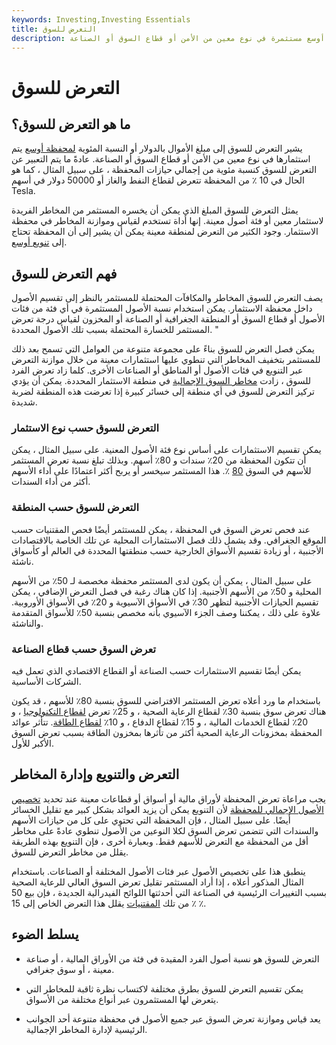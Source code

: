 ```yaml
---
keywords: Investing,Investing Essentials
title: التعرض للسوق
description: التعرض للسوق هو المبلغ بالدولار للأموال أو النسبة المئوية لمحفظة أوسع مستثمرة في نوع معين من الأمن أو قطاع السوق أو الصناعة.
---
```


# التعرض للسوق
## ما هو التعرض للسوق؟

يشير التعرض للسوق إلى مبلغ الأموال بالدولار أو النسبة المئوية [لمحفظة أوسع](/portfolio) يتم استثمارها في نوع معين من الأمن أو قطاع السوق أو الصناعة. عادةً ما يتم التعبير عن التعرض للسوق كنسبة مئوية من إجمالي حيازات المحفظة ، على سبيل المثال ، كما هو الحال في 10 ٪ من المحفظة تتعرض لقطاع النفط والغاز أو 50000 دولار في أسهم Tesla.

يمثل التعرض للسوق المبلغ الذي يمكن أن يخسره المستثمر من المخاطر الفريدة لاستثمار معين أو فئة أصول معينة. إنها أداة تستخدم لقياس وموازنة المخاطر في محفظة الاستثمار. وجود الكثير من التعرض لمنطقة معينة يمكن أن يشير إلى أن المحفظة تحتاج إلى [تنويع أوسع](/diversification).

## فهم التعرض للسوق

يصف التعرض للسوق المخاطر والمكافآت المحتملة للمستثمر بالنظر إلى تقسيم الأصول داخل محفظة الاستثمار. يمكن استخدام نسبة الأصول المستثمرة في أي فئة من فئات الأصول أو قطاع السوق أو المنطقة الجغرافية أو الصناعة أو المخزون لقياس درجة تعرض المستثمر للخسارة المحتملة بسبب تلك الأصول المحددة. "

يمكن فصل التعرض للسوق بناءً على مجموعة متنوعة من العوامل التي تسمح بعد ذلك للمستثمر بتخفيف المخاطر التي تنطوي عليها استثمارات معينة من خلال موازنة التعرض عبر التنويع في فئات الأصول أو المناطق أو الصناعات الأخرى. كلما زاد تعرض الفرد للسوق ، زادت [مخاطر السوق الإجمالية](/marketrisk) في منطقة الاستثمار المحددة. يمكن أن يؤدي تركيز التعرض للسوق في أي منطقة إلى خسائر كبيرة إذا تعرضت هذه المنطقة لضربة شديدة.

### التعرض للسوق حسب نوع الاستثمار

يمكن تقسيم الاستثمارات على أساس نوع فئة الأصول المعنية. على سبيل المثال ، يمكن أن تتكون المحفظة من 20٪ سندات و 80٪ أسهم. وبذلك تبلغ نسبة تعرض المستثمر للأسهم في السوق [80](/stock) ٪. هذا المستثمر سيخسر أو يربح أكثر اعتمادًا على أداء الأسهم أكثر من أداء السندات.

### التعرض للسوق حسب المنطقة

عند فحص تعرض السوق في المحفظة ، يمكن للمستثمر أيضًا فحص المقتنيات حسب الموقع الجغرافي. وقد يشمل ذلك فصل الاستثمارات المحلية عن تلك الخاصة بالاقتصادات الأجنبية ، أو زيادة تقسيم الأسواق الخارجية حسب منطقتها المحددة في العالم أو كأسواق ناشئة.

على سبيل المثال ، يمكن أن يكون لدى المستثمر محفظة مخصصة لـ 50٪ من الأسهم المحلية و 50٪ من الأسهم الأجنبية. إذا كان هناك رغبة في فصل التعرض الإضافي ، يمكن تقسيم الحيازات الأجنبية لتظهر 30٪ في الأسواق الآسيوية و 20٪ في الأسواق الأوروبية. علاوة على ذلك ، يمكننا وصف الجزء الآسيوي بأنه مخصص بنسبة 50٪ للأسواق المتقدمة والناشئة.

### تعرض السوق حسب قطاع الصناعة

يمكن أيضًا تقسيم الاستثمارات حسب الصناعة أو القطاع الاقتصادي الذي تعمل فيه الشركات الأساسية.

باستخدام ما ورد أعلاه تعرض المستثمر الافتراضي للسوق بنسبة 80٪ للأسهم ، قد يكون هناك تعرض سوق بنسبة 30٪ لقطاع الرعاية الصحية ، و 25٪ تعرض [لقطاع التكنولوجيا](/technology_sector) ، و 20٪ لقطاع الخدمات المالية ، و 15٪ لقطاع الدفاع ، و 10٪ [لقطاع الطاقة](/energy_sector). تتأثر عوائد المحفظة بمخزونات الرعاية الصحية أكثر من تأثرها بمخزون الطاقة بسبب تعرض السوق الأكبر للأول.

## التعرض والتنويع وإدارة المخاطر

يجب مراعاة تعرض المحفظة لأوراق مالية أو أسواق أو قطاعات معينة عند تحديد [تخصيص الأصول الإجمالي للمحفظة](/assetallocation) لأن التنويع يمكن أن يزيد العوائد بشكل كبير مع تقليل الخسائر أيضًا. على سبيل المثال ، فإن المحفظة التي تحتوي على كل من حيازات الأسهم والسندات التي تتضمن تعرض السوق لكلا النوعين من الأصول تنطوي عادةً على مخاطر أقل من المحفظة مع التعرض للأسهم فقط. وبعبارة أخرى ، فإن التنويع بهذه الطريقة يقلل من مخاطر التعرض للسوق.

ينطبق هذا على تخصيص الأصول عبر فئات الأصول المختلفة أو الصناعات. باستخدام المثال المذكور أعلاه ، إذا أراد المستثمر تقليل تعرض السوق العالي للرعاية الصحية بسبب التغييرات الرئيسية في الصناعة التي أحدثتها اللوائح الفيدرالية الجديدة ، فإن بيع 50 ٪ من تلك [المقتنيات](/holdings) يقلل هذا التعرض الخاص إلى 15 ٪.

## يسلط الضوء

- التعرض للسوق هو نسبة أصول الفرد المقيدة في فئة من الأوراق المالية ، أو صناعة معينة ، أو سوق جغرافي.

- يمكن تقسيم التعرض للسوق بطرق مختلفة لاكتساب نظرة ثاقبة للمخاطر التي يتعرض لها المستثمرون عبر أنواع مختلفة من الأسواق.

- يعد قياس وموازنة تعرض السوق عبر جميع الأصول في محفظة متنوعة أحد الجوانب الرئيسية لإدارة المخاطر الإجمالية.

